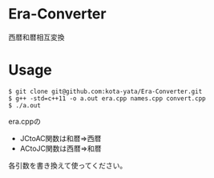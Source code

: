 # Era-Converter
西暦和暦相互変換
# Usage

```
$ git clone git@github.com:kota-yata/Era-Converter.git
$ g++ -std=c++11 -o a.out era.cpp names.cpp convert.cpp
$ ./a.out
```

era.cppの
 - JCtoAC関数は和暦=>西暦
 - ACtoJC関数は西暦=>和暦

各引数を書き換えて使ってください。
